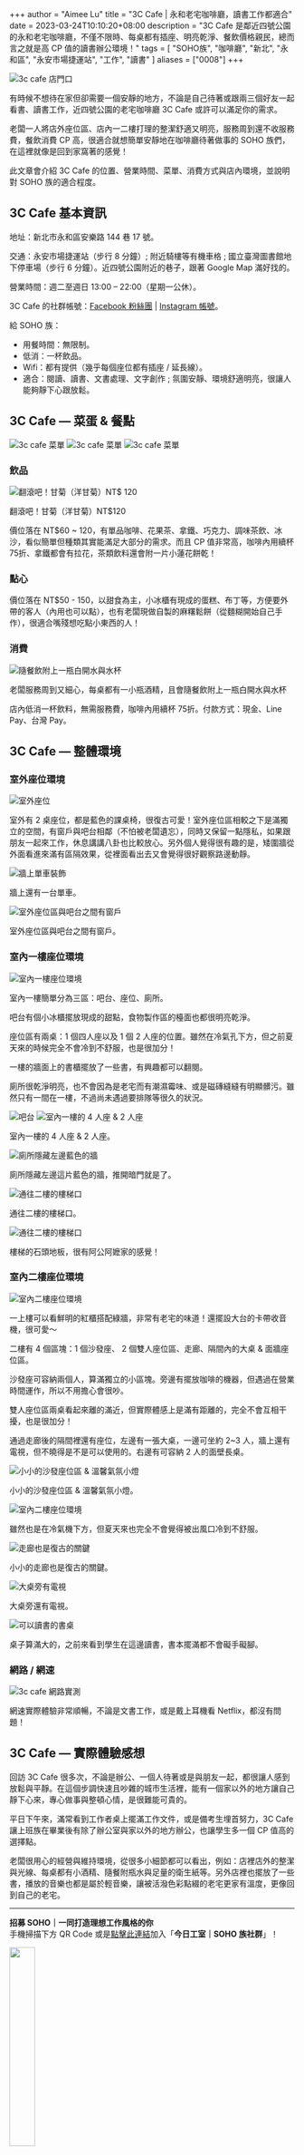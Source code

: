 +++
author = "Aimee Lu"
title = "3C Cafe | 永和老宅咖啡廳，讀書工作都適合"
date = 2023-03-24T10:10:20+08:00
description = "3C Cafe 是鄰近四號公園的永和老宅咖啡廳，不僅不限時、每桌都有插座、明亮乾淨、餐飲價格親民，總而言之就是高 CP 值的讀書辦公環境！"
tags = [
    "SOHO族",
    "咖啡廳",
    "新北",
    "永和區",
    "永安市場捷運站",
    "工作",
    "讀書"
]
aliases = ["0008"]
+++

<img src="1.jpg" alt="3c cafe 店門口" lazyload />

有時候不想待在家但卻需要一個安靜的地方，不論是自己待著或跟兩三個好友一起看書、讀書工作，近四號公園的老宅咖啡廳 3C Cafe 或許可以滿足你的需求。

老闆一人將店外座位區、店內一二樓打理的整潔舒適又明亮，服務周到還不收服務費，餐飲消費 CP 高，很適合就想簡單安靜地在咖啡廳待著做事的 SOHO 族們，在這裡就像是回到家窩著的感覺！

此文章會介紹 3C Cafe 的位置、營業時間、菜單、消費方式與店內環境，並說明對 SOHO 族的適合程度。

## 3C Cafe 基本資訊

地址：新北市永和區安樂路 144 巷 17 號。

交通：永安市場捷運站（步行 8 分鐘）; 附近騎樓等有機車格 ; 國立臺灣圖書館地下停車場（步行 6 分鐘）。近四號公園附近的巷子，跟著 Google Map 滿好找的。

營業時間：週二至週日 13:00 – 22:00（星期一公休）。

3C Cafe 的社群帳號：[Facebook 粉絲團](https://www.facebook.com/3C.Cafe.good/) | [Instagram 帳號](https://www.instagram.com/3ccafe/?hl=en)。

給 SOHO 族：

- 用餐時間：無限制。
- 低消：一杯飲品。
- Wifi：都有提供（幾乎每個座位都有插座 / 延長線）。
- 適合：閱讀、讀書、文書處理、文字創作 ; 氛圍安靜、環境舒適明亮，很讓人能夠靜下心跟放鬆。

## 3C Cafe — 菜蛋 & 餐點

<img src="2.jpg" alt="3c cafe 菜單" lazyload />

<img src="3.jpg" alt="3c cafe 菜單" lazyload />

<img src="4.jpg" alt="3c cafe 菜單" lazyload />

### 飲品

<img src="5.jpg" alt="翻滾吧！甘菊（洋甘菊）NT$ 120" lazyload />

翻滾吧！甘菊（洋甘菊）NT$120

價位落在 NT$60 ~ 120，有單品咖啡、花果茶、拿鐵、巧克力、調味茶飲、冰沙，看似簡單但種類其實能滿足大部分的需求。而且 CP 值非常高，咖啡內用續杯 75折、拿鐵都會有拉花，茶類飲料還會附一片小蓮花餅乾！

### 點心

價位落在 NT$50 - 150，以甜食為主，小冰櫃有現成的蛋糕、布丁等，方便要外帶的客人（內用也可以點），也有老闆現做自製的麻糬鬆餅（從麵糊開始自己手作），很適合嘴殘想吃點小東西的人！

### 消費

<img src="6.jpg" alt="隨餐飲附上一瓶白開水與水杯" lazyload />

老闆服務周到又細心，每桌都有一小瓶酒精，且會隨餐飲附上一瓶白開水與水杯

店內低消一杯飲料，無需服務費，咖啡內用續杯 75折。付款方式：現金、Line Pay、台灣 Pay。

## 3C Cafe — 整體環境

### 室外座位環境

<img src="7.jpg" alt="室外座位" lazyload />

室外有 2 桌座位，都是藍色的課桌椅，很復古可愛！室外座位區相較之下是滿獨立的空間，有窗戶與吧台相鄰（不怕被老闆遺忘），同時又保留一點隱私，如果跟朋友一起來工作，休息講講八卦也比較放心。另外個人覺得很有趣的是，矮圍牆從外面看進來滿有區隔效果，從裡面看出去又會覺得很好觀察路邊動靜。

<img src="8.jpg" alt="牆上單車裝飾" lazyload />

牆上還有一台單車。

<img src="9.jpg" alt="室外座位區與吧台之間有窗戶" lazyload />

室外座位區與吧台之間有窗戶。

### 室內一樓座位環境

<img src="10.jpg" alt="室內一樓座位環境" lazyload />

室內一樓簡單分為三區：吧台、座位、廁所。

吧台有個小冰櫃擺放現成的甜點，食物製作區的檯面也都很明亮乾淨。

座位區有兩桌：1 個四人座以及 1 個 2 人座的位置。雖然在冷氣孔下方，但之前夏天來的時候完全不會冷到不舒服，也是很加分！

一樓的牆面上的書櫃擺放了一些書，有興趣都可以翻閱。

廁所很乾淨明亮，也不會因為是老宅而有潮濕霉味、或是磁磚縫縫有明顯髒污。雖然只有一間在一樓，不過尚未遇過要排隊等很久的狀況。

<img src="11.jpg" alt="吧台" lazyload />

<img src="12.jpg" alt="室內一樓的 4 人座 & 2 人座" lazyload />

室內一樓的 4 人座 & 2 人座。

<img src="13.jpg" alt="廁所隱藏左邊藍色的牆" lazyload />

廁所隱藏左邊這片藍色的牆，推開暗門就是了。

<img src="14.jpg" alt="通往二樓的樓梯口" lazyload />

通往二樓的樓梯口。

<img src="15.jpg" alt="通往二樓的樓梯口" lazyload />

樓梯的石頭地板，很有阿公阿嬷家的感覺！

### 室內二樓座位環境

<img src="16.jpg" alt="室內二樓座位環境" lazyload />

一上樓可以看鮮明的紅櫃搭配綠牆，非常有老宅的味道！還擺設大台的卡帶收音機，很可愛～

二樓有 4 個區塊：1 個沙發座、 2 個雙人座位區、走廊、隔間內的大桌 & 面牆座位區。

沙發座可容納兩個人，算滿獨立的小區塊。旁邊有擺放咖啡的機器，但遇過在營業時間運作，所以不用擔心會很吵。

雙人座位區兩桌看起來離的滿近，但實際體感上是滿有距離的，完全不會互相干擾，也是很加分！

通過走廊後的隔間裡還有座位，左邊有一張大桌，一邊可坐約 2~3 人，牆上還有電視，但不曉得是不是可以使用的。右邊有可容納 2 人的面壁長桌。

<img src="17.jpg" alt="小小的沙發座位區 & 溫馨氣氛小燈" lazyload />

小小的沙發座位區 & 溫馨氣氛小燈。

<img src="18.jpg" alt="室內二樓座位環境" lazyload />

雖然也是在冷氣機下方，但夏天來也完全不會覺得被出風口冷到不舒服。

<img src="19.jpg" alt="走廊也是復古的關鍵" lazyload />

小小的走廊也是復古的關鍵。

<img src="20.jpg" alt="大桌旁有電視" lazyload />

大桌旁還有電視。

<img src="21.jpg" alt="可以讀書的書桌" lazyload />

桌子算滿大的，之前來看到學生在這邊讀書，書本擺滿都不會礙手礙腳。

### 網路 / 網速

<img src="22.png" alt="3c cafe 網路實測" lazyload />

網速實際體驗非常順暢，不論是文書工作，或是戴上耳機看 Netflix，都沒有問題！

## 3C Cafe — 實際體驗感想

回訪 3C Cafe 很多次，不論是辦公、一個人待著或是與朋友一起，都很讓人感到放鬆與平靜。在這個步調快速且吵雜的城市生活裡，能有一個家以外的地方讓自己靜下心來，專心做事與整頓心情，是很難能可貴的。

平日下午來，滿常看到工作者桌上擺滿工作文件，或是備考生埋首努力，3C Cafe 讓上班族在畢業後有除了辦公室與家以外的地方辦公，也讓學生多一個 CP 值高的選擇點。

老闆很用心的經營與維持環境，從很多小細節都可以看出，例如：店裡店外的整潔與光線、每桌都有小酒精、隨餐附瓶水與足量的衛生紙等。另外店裡也擺放了一些書，播放的音樂也都是屬於輕音樂，讓被活潑色彩點綴的老宅更家有溫度，更像回到自己的老宅。

---

**招募 SOHO｜一同打造理想工作風格的你**\
手機掃描下方 QR Code 或是[點擊此連結](https://line.me/ti/g2/p81-vzP_GOANlifYsaK9fzFkCfunayNiXmCiWQ?utm_source=invitation&utm_medium=link_copy&utm_campaign=default)加入「**今日工室｜SOHO 族社群**」！

<img src="line.png" width="30%" >
